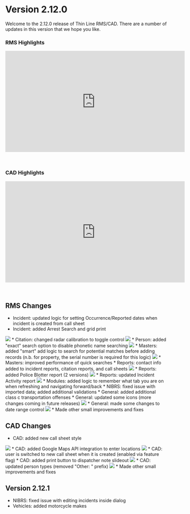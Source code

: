 ﻿# Version 2.12.0

Welcome to the 2.12.0 release of Thin Line RMS/CAD. There are a number of updates in this version that we hope you like.

<!--* Added agency feature flags-->

<!--* [![Release 2.12.0 Notes](https://content.screencast.com/users/RealMrTea/folders/Default/media/50482b65-50d5-414b-a6d5-7ae1a503ba46/FirstFrame.jpg)](https://www.screencast.com/t/gVtjNOqWkwSX "Release 2.12.0 Notes")-->

### RMS Highlights
<iframe width="560" height="315" src="https://www.youtube.com/embed/Cmndd0vLAYc" frameborder="0" allow="accelerometer; autoplay; encrypted-media; gyroscope; picture-in-picture" allowfullscreen></iframe>
<p>&nbsp;</p>

### CAD Highlights
<iframe width="560" height="315" src="https://www.youtube.com/embed/jIUt60jKGqA" frameborder="0" allow="accelerometer; autoplay; encrypted-media; gyroscope; picture-in-picture" allowfullscreen></iframe>
<p>&nbsp;</p>

## RMS Changes

* Incident: updated logic for setting Occurrence/Reported dates when incident is created from call sheet
* Incident: added Arrest Search and grid print
<img src="IncidentArrestReport.png"/>
* Citation: changed radar calibration to toggle control
<img src="CitationRadarCalibration.png"/>
* Person: added "exact" search option to disable phonetic name searching
<img src="MasterPersonExact.png"/>
* Masters: added "smart" add logic to search for potential matches before adding records (n.b. for property, the serial number is required for this logic)
<img src="MasterSmartAdd.png"/>
* Masters: improved performance of quick searches
* Reports: contact info added to incident reports, citation reports, and call sheets
<img src="ReportPersonContactInfo.png"/>
* Reports: added Police Blotter report (2 versions)
<img src="IncidentPoliceBlotter.png"/>
* Reports: updated Incident Activity report
<img src="IncidentActivity.png"/>
* Modules: added logic to remember what tab you are on when refreshing and navigating forward/back
* NIBRS: fixed issue with imported data; added additional validations
* General: added additional class c transportation offenses
* General: updated some icons (more changes coming in future releases)
<img src="NewIcons.png"/>
* General: made some changes to date range control
<img src="DateRanger.png"/>
* Made other small improvements and fixes

## CAD Changes

* CAD: added new call sheet style
<img src="CadCallSheet.png"/>
* CAD: added Google Maps API integration to enter locations
<img src="GoogleMapsApi.png"/>
* CAD: user is switched to new call sheet when it is created (enabled via feature flag)
* CAD: added print button to dispatcher note slideout
<img src="DispatchNotePrint.png"/>
* CAD: updated person types (removed "Other: " prefix)
<img src="CallSheetPersonTypes.png"/>
* Made other small improvements and fixes

## Version 2.12.1

* NIBRS: fixed issue with editing incidents inside dialog
* Vehicles: added motorcycle makes
